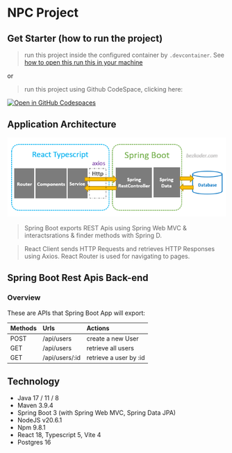 
# NPC Project

## Get Starter (how to run the project)

> run this project inside the configured container by `.devcontainer`. See [how to open this run this in your machine](https://code.visualstudio.com/docs/devcontainers/create-dev-container#_create-a-devcontainerjson-file) 

or 

> run this project using Github CodeSpace, clicking here:

[![Open in GitHub Codespaces](https://github.com/codespaces/badge.svg)](https://codespaces.new/abraaoalves/java-spring-npc)


## Application Architecture 

![Alt text](./image.png)

> Spring Boot exports REST Apis using Spring Web MVC & interactsrations & finder methods with Spring D.

> React Client sends HTTP Requests and retrieves HTTP Responses using Axios. React Router is used for navigating to pages.

## Spring Boot Rest Apis Back-end
### Overview

These are APIs that Spring Boot App will export:

| Methods |      Urls      | Actions                |
|:--------|:---------------|:-----------------------|
| POST    | /api/users     | create a new User      |
| GET     | /api/users     | retrieve all users     |
| GET     | /api/users/:id | retrieve a user by :id |


## Technology

- Java 17 / 11 / 8
- Maven 3.9.4
- Spring Boot 3 (with Spring Web MVC, Spring Data JPA)
- NodeJS v20.6.1
- Npm 9.8.1
- React 18, Typescript 5, Vite 4
- Postgres 16
